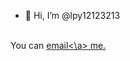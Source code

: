 - 👋 Hi, I’m @lpy12123213
<br/>
You can <a href="mailto:lpy927216@foxmail.com">email<\a> me. 
<!---
lpy12123213/lpy12123213 is a ✨ special ✨ repository because its `README.md` (this file) appears on your GitHub profile.
You can click the Preview link to take a look at your changes.
--->
